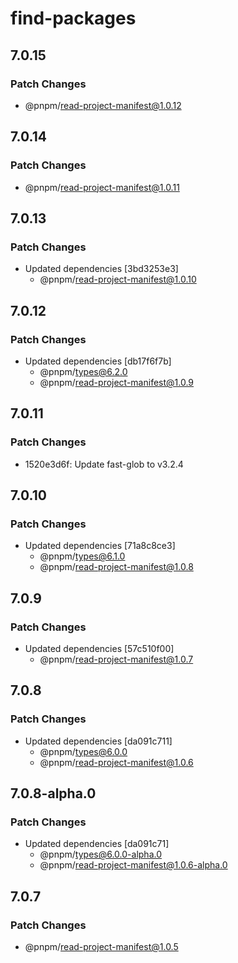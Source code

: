 # find-packages

## 7.0.15

### Patch Changes

- @pnpm/read-project-manifest@1.0.12

## 7.0.14

### Patch Changes

- @pnpm/read-project-manifest@1.0.11

## 7.0.13

### Patch Changes

- Updated dependencies [3bd3253e3]
  - @pnpm/read-project-manifest@1.0.10

## 7.0.12

### Patch Changes

- Updated dependencies [db17f6f7b]
  - @pnpm/types@6.2.0
  - @pnpm/read-project-manifest@1.0.9

## 7.0.11

### Patch Changes

- 1520e3d6f: Update fast-glob to v3.2.4

## 7.0.10

### Patch Changes

- Updated dependencies [71a8c8ce3]
  - @pnpm/types@6.1.0
  - @pnpm/read-project-manifest@1.0.8

## 7.0.9

### Patch Changes

- Updated dependencies [57c510f00]
  - @pnpm/read-project-manifest@1.0.7

## 7.0.8

### Patch Changes

- Updated dependencies [da091c711]
  - @pnpm/types@6.0.0
  - @pnpm/read-project-manifest@1.0.6

## 7.0.8-alpha.0

### Patch Changes

- Updated dependencies [da091c71]
  - @pnpm/types@6.0.0-alpha.0
  - @pnpm/read-project-manifest@1.0.6-alpha.0

## 7.0.7

### Patch Changes

- @pnpm/read-project-manifest@1.0.5
